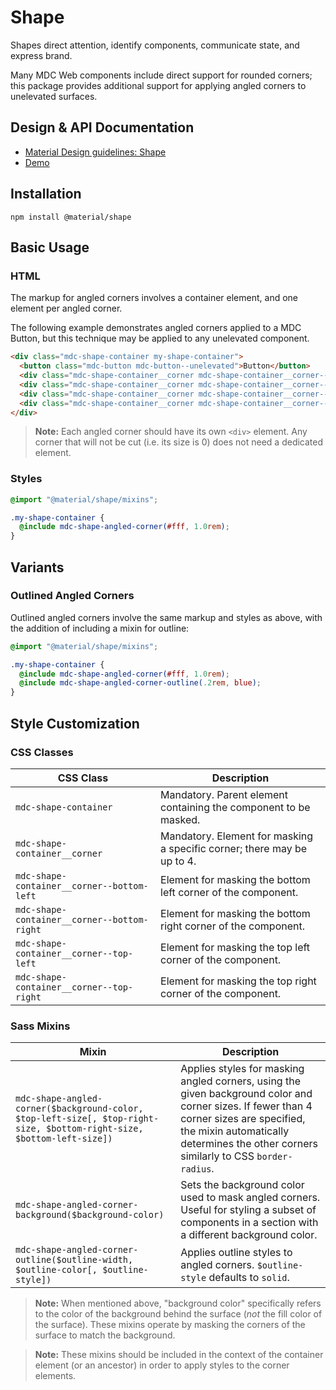 <!--docs:
title: "Shape"
layout: detail
section: components
excerpt: "Shapes direct attention, identify components, communicate state, and express brand."
path: /catalog/shape/
-->

# Shape
<!--<div class="article__asset">
  <a class="article__asset-link"
     href="https://material-components.github.io/material-components-web-catalog/#/component/shape">
    <img src="{{ site.rootpath }}/images/mdc_web_screenshots/shape.png" width="159" alt="Shape screenshot">
  </a>
</div>-->

Shapes direct attention, identify components, communicate state, and express brand.

Many MDC Web components include direct support for rounded corners; this package provides additional support for
applying angled corners to unelevated surfaces.

## Design & API Documentation

<ul class="icon-list">
  <li class="icon-list-item icon-list-item--spec">
    <a href="https://material.io/go/design-shape">Material Design guidelines: Shape</a>
  </li>
  <li class="icon-list-item icon-list-item--link">
    <a href="https://material-components.github.io/material-components-web-catalog/#/component/shape">Demo</a>
  </li>
</ul>

## Installation

```
npm install @material/shape
```

## Basic Usage

### HTML

The markup for angled corners involves a container element, and one element per angled corner.

The following example demonstrates angled corners applied to a MDC Button, but this technique may be applied to any
unelevated component.

```html
<div class="mdc-shape-container my-shape-container">
  <button class="mdc-button mdc-button--unelevated">Button</button>
  <div class="mdc-shape-container__corner mdc-shape-container__corner--top-left"></div>
  <div class="mdc-shape-container__corner mdc-shape-container__corner--top-right"></div>
  <div class="mdc-shape-container__corner mdc-shape-container__corner--bottom-right"></div>
  <div class="mdc-shape-container__corner mdc-shape-container__corner--bottom-left"></div>
</div>
```

> **Note:** Each angled corner should have its own `<div>` element. Any corner that will not be cut (i.e. its size is 0)
> does not need a dedicated element.

### Styles

```scss
@import "@material/shape/mixins";

.my-shape-container {
  @include mdc-shape-angled-corner(#fff, 1.0rem);
}
```

## Variants

### Outlined Angled Corners

Outlined angled corners involve the same markup and styles as above, with the addition of including a mixin for outline:

```scss
@import "@material/shape/mixins";

.my-shape-container {
  @include mdc-shape-angled-corner(#fff, 1.0rem);
  @include mdc-shape-angled-corner-outline(.2rem, blue);
}
```

## Style Customization

### CSS Classes

CSS Class | Description
--- | ---
`mdc-shape-container` | Mandatory. Parent element containing the component to be masked.
`mdc-shape-container__corner` | Mandatory. Element for masking a specific corner; there may be up to 4.
`mdc-shape-container__corner--bottom-left` | Element for masking the bottom left corner of the component.
`mdc-shape-container__corner--bottom-right` | Element for masking the bottom right corner of the component.
`mdc-shape-container__corner--top-left` | Element for masking the top left corner of the component.
`mdc-shape-container__corner--top-right` | Element for masking the top right corner of the component.

### Sass Mixins

Mixin | Description
--- | ---
`mdc-shape-angled-corner($background-color, $top-left-size[, $top-right-size, $bottom-right-size, $bottom-left-size])` | Applies styles for masking angled corners, using the given background color and corner sizes. If fewer than 4 corner sizes are specified, the mixin automatically determines the other corners similarly to CSS `border-radius`.
`mdc-shape-angled-corner-background($background-color)` | Sets the background color used to mask angled corners. Useful for styling a subset of components in a section with a different background color.
`mdc-shape-angled-corner-outline($outline-width, $outline-color[, $outline-style])` | Applies outline styles to angled corners. `$outline-style` defaults to `solid`.

> **Note:** When mentioned above, "background color" specifically refers to the color of the background behind the surface (_not_ the fill color of the surface). These mixins operate by masking the corners of the surface to match the background.

> **Note:** These mixins should be included in the context of the container element (or an ancestor) in order to apply styles to the corner elements.
